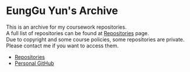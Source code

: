 # EungGu Yun's Archive

This is an archive for my coursework repositories. \
A full list of repositories can be found at [Repositories](pages/repositories.md) page. \
Due to copyright and some course policies, some repositories are private. \
Please contact me if you want to access them.

- [Repositories](pages/repositories.md)
- [Personal GitHub](https://github.com/yuneg11)
